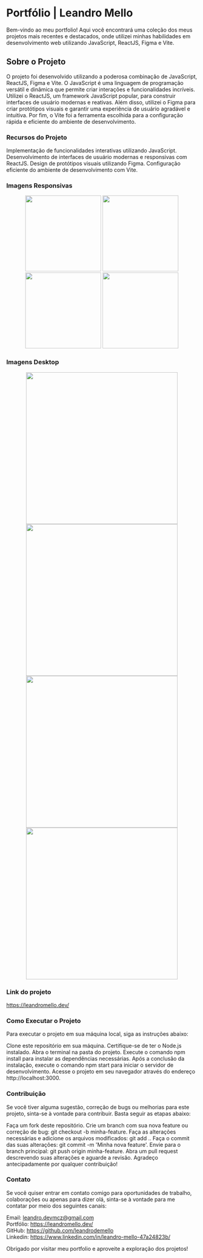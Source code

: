 # Portfólio | Leandro Mello

Bem-vindo ao meu portfolio! Aqui você encontrará uma coleção dos meus projetos mais recentes e destacados, onde utilizei minhas habilidades em desenvolvimento web utilizando JavaScript, ReactJS, Figma e Vite.

## Sobre o Projeto
O projeto foi desenvolvido utilizando a poderosa combinação de JavaScript, ReactJS, Figma e Vite. O JavaScript é uma linguagem de programação versátil e dinâmica que permite criar interações e funcionalidades incríveis. Utilizei o ReactJS, um framework JavaScript popular, para construir interfaces de usuário modernas e reativas. Além disso, utilizei o Figma para criar protótipos visuais e garantir uma experiência de usuário agradável e intuitiva. Por fim, o Vite foi a ferramenta escolhida para a configuração rápida e eficiente do ambiente de desenvolvimento.

### Recursos do Projeto
Implementação de funcionalidades interativas utilizando JavaScript.
Desenvolvimento de interfaces de usuário modernas e responsivas com ReactJS.
Design de protótipos visuais utilizando Figma.
Configuração eficiente do ambiente de desenvolvimento com Vite.

### Imagens Responsivas

<div align="center">
<img src="https://github.com/leandrodemello/portfolio/assets/105759339/a98ffe27-9ae6-464f-96df-838d700b4315" width="200px" />
<img src="https://github.com/leandrodemello/portfolio/assets/105759339/8f1f987b-6880-4814-b6b4-7103bdf990eb"  width="200px" />
<img src="https://github.com/leandrodemello/portfolio/assets/105759339/aa06d6ea-1975-45ec-a76e-7d34b0986092"  width="200px"/>
<img src="https://github.com/leandrodemello/portfolio/assets/105759339/4d4f252b-e257-4347-ae2f-4c6ac92f9896"  width="200px"/>
</div>

### Imagens Desktop
<div align="center">
<img src="https://github.com/leandrodemello/portfolio/assets/105759339/77495070-e7d1-4321-b8be-28f18844ea66" width="400px" />
<img src="https://github.com/leandrodemello/portfolio/assets/105759339/fdd7d721-bbd2-4cc8-8de7-fa4bb706cd79"  width="400px" />
<img src="https://github.com/leandrodemello/portfolio/assets/105759339/f7555ed1-6d5f-4e43-b1cb-b0bf62f48391"  width="400px"/>
<img src="https://github.com/leandrodemello/portfolio/assets/105759339/c76db676-a987-44e3-84b5-b3e653862980"  width="400px"/>
</div>

### Link do projeto
https://leandromello.dev/

### Como Executar o Projeto
Para executar o projeto em sua máquina local, siga as instruções abaixo:

Clone este repositório em sua máquina.
Certifique-se de ter o Node.js instalado.
Abra o terminal na pasta do projeto.
Execute o comando npm install para instalar as dependências necessárias.
Após a conclusão da instalação, execute o comando npm start para iniciar o servidor de desenvolvimento.
Acesse o projeto em seu navegador através do endereço http://localhost:3000.

### Contribuição
Se você tiver alguma sugestão, correção de bugs ou melhorias para este projeto, sinta-se à vontade para contribuir. Basta seguir as etapas abaixo:

Faça um fork deste repositório.
Crie um branch com sua nova feature ou correção de bug: git checkout -b minha-feature.
Faça as alterações necessárias e adicione os arquivos modificados: git add ..
Faça o commit das suas alterações: git commit -m 'Minha nova feature'.
Envie para o branch principal: git push origin minha-feature.
Abra um pull request descrevendo suas alterações e aguarde a revisão.
Agradeço antecipadamente por qualquer contribuição!

### Contato
Se você quiser entrar em contato comigo para oportunidades de trabalho, colaborações ou apenas para dizer olá, sinta-se à vontade para me contatar por meio dos seguintes canais:

Email: leandro.devmcz@gmail.com </br>
Portfólio: https://leandromello.dev/ </br>
GitHub: https://github.com/leandrodemello </br>
Linkedin: https://www.linkedin.com/in/leandro-mello-47a24823b/

Obrigado por visitar meu portfolio e aproveite a exploração dos projetos!


